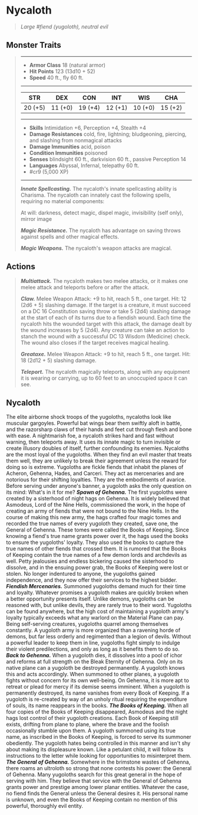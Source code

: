 # Nycaloth
>*Large #fiend (yugoloth), neutral evil*
## Monster Traits
>___
>- **Armor Class** 18 (natural armor)
>- **Hit Points** 123 (13d10 + 52)
>- **Speed** 40 ft., fly 60 ft.
>___
>|STR|DEX|CON|INT|WIS|CHA|
>|:---:|:---:|:---:|:---:|:---:|:---:|
>|20 (+5)|11 (+0)|19 (+4)|12 (+1)|10 (+0)|15 (+2)|
>___
>- **Skills** Intimidation +6, Perception +4, Stealth +4
>- **Damage Resistances** cold, fire, lightning; bludgeoning, piercing, and slashing from nonmagical attacks
>- **Damage Immunities** acid, poison
>- **Condition Immunities** poisoned
>- **Senses** blindsight 60 ft., darkvision 60 ft., passive Perception 14
>- **Languages** Abyssal, Infernal, telepathy 60 ft.
>- #cr9 (5,000 XP)
>___
>***Innate Spellcasting.*** The nycaloth's innate spellcasting ability is Charisma. The nycaloth can innately cast the following spells, requiring no material components:  
>
>At will: darkness, detect magic, dispel magic, invisibility (self only), mirror image  
>
>
>***Magic Resistance.*** The nycaloth has advantage on saving throws against spells and other magical effects.  
>
>***Magic Weapons.*** The nycaloth's weapon attacks are magical.  
>
## Actions
>***Multiattack.*** The nycaloth makes two melee attacks, or it makes one melee attack and teleports before or after the attack.  
>
>***Claw.*** Melee Weapon Attack: +9 to hit, reach 5 ft., one target. Hit: 12 (2d6 + 5) slashing damage. If the target is a creature, it must succeed on a DC 16 Constitution saving throw or take 5 (2d4) slashing damage at the start of each of its turns due to a fiendish wound. Each time the nycaloth hits the wounded target with this attack, the damage dealt by the wound increases by 5 (2d4). Any creature can take an action to stanch the wound with a successful DC 13 Wisdom (Medicine) check. The wound also closes if the target receives magical healing.  
>
>***Greataxe.*** Melee Weapon Attack: +9 to hit, reach 5 ft., one target. Hit: 18 (2d12 + 5) slashing damage.  
>
>***Teleport.*** The nycaloth magically teleports, along with any equipment it is wearing or carrying, up to 60 feet to an unoccupied space it can see.
## Nycaloth
The elite airborne shock troops of the yugoloths, nycaloths look like muscular gargoyles. Powerful bat wings bear them swiftly aloft in battle, and the razorsharp claws of their hands and feet cut through flesh and bone with ease. A nightmarish foe, a nycaloth strikes hard and fast without warning, then teleports away. It uses its innate magic to turn invisible or create illusory doubles of itself, further confounding its enemies.
Nycaloths are the most loyal of the yugoloths. When they find an evil master that treats them well, they are unlikely to break their agreement unless the reward for doing so is extreme.
Yugoloths are fickle fiends that inhabit the planes of Acheron, Gehenna, Hades, and Carceri. They act as mercenaries and are notorious for their shifting loyalties. They are the embodiments of avarice. Before serving under anyone's banner, a yugoloth asks the only question on its mind: What's in it for me?
***Spawn of Gehenna.*** The first yugoloths were created by a sisterhood of night hags on Gehenna. It is widely believed that Asmodeus, Lord of the Nine Hells, commissioned the work, in the hope of creating an army of fiends that were not bound to the Nine Hells. In the course of making this new army, the hags crafted four magic tomes and recorded the true names of every yugoloth they created, save one, the General of Gehenna. These tomes were called the Books of Keeping. Since knowing a fiend's true name grants power over it, the hags used the books to ensure the yugoloths' loyalty. They also used the books to capture the true names of other fiends that crossed them. It is rumored that the Books of Keeping contain the true names of a few demon lords and archdevils as well.
Petty jealousies and endless bickering caused the sisterhood to dissolve, and in the ensuing power grab, the Books of Keeping were lost or stolen. No longer indentured to anyone, the yugoloths gained independence, and they now offer their services to the highest bidder.
***Fiendish Mercenaries.*** Summoned yugoloths demand much for their time and loyalty. Whatever promises a yugoloth makes are quickly broken when a better opportunity presents itself. Unlike demons, yugoloths can be reasoned with, but unlike devils, they are rarely true to their word.
Yugoloths can be found anywhere, but the high cost of maintaining a yugoloth army's loyalty typically exceeds what any warlord on the Material Plane can pay. Being self-serving creatures, yugoloths quarrel among themselves constantly. A yugoloth army is more organized than a ravening horde of demons, but far less orderly and regimented than a legion of devils. Without a powerful leader to keep them in line, yugoloths fight simply to indulge their violent predilections, and only as long as it benefits them to do so.
***Back to Gehenna.*** When a yugoloth dies, it dissolves into a pool of ichor and reforms at full strength on the Bleak Eternity of Gehenna. Only on its native plane can a yugoloth be destroyed permanently. A yugoloth knows this and acts accordingly. When summoned to other planes, a yugoloth fights without concern for its own well-being. On Gehenna, it is more apt to retreat or plead for mercy if its demise seems imminent.
When a yugoloth is permanently destroyed, its name vanishes from every Book of Keeping. If a yugoloth is re-created by way of an unholy ritual requiring the expenditure of souls, its name reappears in the books.
***The Books of Keeping.*** When all four copies of the Books of Keeping disappeared, Asmodeus and the night hags lost control of their yugoloth creations. Each Book of Keeping still exists, drifting from plane to plane, where the brave and the foolish occasionally stumble upon them. A yugoloth summoned using its true name, as inscribed in the Books of Keeping, is forced to serve its summoner obediently. The yugoloth hates being controlled in this manner and isn't shy about making its displeasure known. Like a petulant child, it will follow its instructions to the letter while looking for opportunities to misinterpret them.
***The General of Gehenna.*** Somewhere in the brimstone wastes of Gehenna, there roams an ultroloth so strong that none contests his power: the General of Gehenna. Many yugoloths search for this great general in the hope of serving with him. They believe that service with the General of Gehenna grants power and prestige among lower planar entities.
Whatever the case, no fiend finds the General unless the General desires it. His personal name is unknown, and even the Books of Keeping contain no mention of this powerful, thoroughly evil entity.